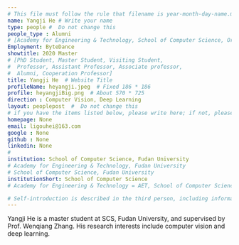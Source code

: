 ```yaml
---
# This file must follow the rule that filename is year-month-day-name.md .
name: Yangji He # Write your name
type: people #  Do not change this
people_type : Alumni
# [Academy for Engineering & Technology, School of Computer Science, Organizer]
Employment: ByteDance
showtitle: 2020 Master
# [PhD Student, Master Student, Visiting Student,
#  Professor, Assistant Professor, Associate professor,
#  Alumni, Cooperation Professor]
title: Yangji He  # Website Title
profileName: heyangji.jpeg  # Fixed 186 * 186
profile: heyangjiBig.png  # About 570 * 725
direction : Computer Vision, Deep Learning
layout: peoplepost  #  Do not change this
# if you have the items listed below, please write here; if not, please write None.
homepage: None
email: ligouhei@163.com
google : None
github : None
linkedin: None
# 
institution: School of Computer Science, Fudan University
# Academy for Engineering & Technology, Fudan University
# School of Computer Science, Fudan University
institutionShort: School of Computer Science
# Academy for Engineering & Technology = AET, School of Computer Science = SCS

# Self-introduction is described in the third person, including information such as educational experience
---
```


Yangji He is a master student at SCS, Fudan University, and supervised by Prof. Wenqiang Zhang. His research interests include computer vision and deep learning.

